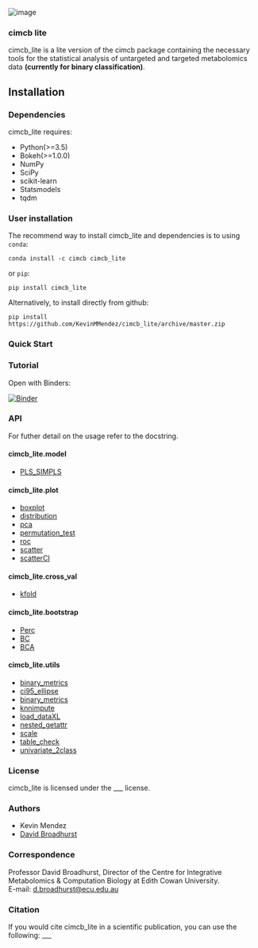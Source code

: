 ![image](cimcb_logo.jpg)
### cimcb lite 
cimcb_lite is a lite version of the cimcb package containing the necessary tools for the statistical analysis of untargeted and targeted metabolomics data **(currently for binary classification)**. 

## Installation

### Dependencies
cimcb_lite requires:
- Python(>=3.5)
- Bokeh(>=1.0.0)
- NumPy
- SciPy
- scikit-learn
- Statsmodels
- tqdm

### User installation
The recommend way to install cimcb_lite and dependencies is to using ``conda``:
```console
conda install -c cimcb cimcb_lite
```
or ``pip``:
```console
pip install cimcb_lite
```
Alternatively, to install directly from github:
```console
pip install https://github.com/KevinMMendez/cimcb_lite/archive/master.zip
```

### Quick Start


### Tutorial
Open with Binders:  

[![Binder](https://mybinder.org/badge_logo.svg)](https://mybinder.org/v2/gh/KevinMMendez/BinderTutorial_Workflow/master?filepath=BinderTutorial_Workflow.ipynb)

### API
For futher detail on the usage refer to the docstring.

#### cimcb_lite.model
- [PLS_SIMPLS](https://github.com/KevinMMendez/cimcb_lite/blob/master/cimcb_lite/model/PLS_SIMPLS.py)

#### cimcb_lite.plot
- [boxplot](https://github.com/KevinMMendez/cimcb_lite/blob/master/cimcb_lite/plot/boxplot.py)
- [distribution](https://github.com/KevinMMendez/cimcb_lite/blob/master/cimcb_lite/plot/distribution.py)
- [pca](https://github.com/KevinMMendez/cimcb_lite/blob/master/cimcb_lite/plot/pca.py)
- [permutation_test](https://github.com/KevinMMendez/cimcb_lite/blob/master/cimcb_lite/plot/permutation_test.py)
- [roc](https://github.com/KevinMMendez/cimcb_lite/blob/master/cimcb_lite/plot/roc.py)
- [scatter](https://github.com/KevinMMendez/cimcb_lite/blob/master/cimcb_lite/plot/scattern.py)
- [scatterCI](https://github.com/KevinMMendez/cimcb_lite/blob/master/cimcb_lite/plot/scatterCI.py)

#### cimcb_lite.cross_val
- [kfold](https://github.com/KevinMMendez/cimcb_lite/blob/master/cimcb_lite/cross_val/kfold.py)

#### cimcb_lite.bootstrap
- [Perc](https://github.com/KevinMMendez/cimcb_lite/blob/master/cimcb_lite/bootstrap/Perc.py)
- [BC](https://github.com/KevinMMendez/cimcb_lite/blob/master/cimcb_lite/bootstrap/BC.py)
- [BCA](https://github.com/KevinMMendez/cimcb_lite/blob/master/cimcb_lite/bootstrap/BCA.py)

#### cimcb_lite.utils
- [binary_metrics](https://github.com/KevinMMendez/cimcb_lite/blob/master/cimcb_lite/utils/binary_metrics.py)
- [ci95_ellipse](https://github.com/KevinMMendez/cimcb_lite/blob/master/cimcb_lite/utils/ci95_ellipse.py)
- [binary_metrics](https://github.com/KevinMMendez/cimcb_lite/blob/master/cimcb_lite/utils/binary_metrics.py)
- [knnimpute](https://github.com/KevinMMendez/cimcb_lite/blob/master/cimcb_lite/utils/knnimpute.py)
- [load_dataXL](https://github.com/KevinMMendez/cimcb_lite/blob/master/cimcb_lite/utils/load_dataXL.py)
- [nested_getattr](https://github.com/KevinMMendez/cimcb_lite/blob/master/cimcb_lite/utils/nested_getattr.py)
- [scale](https://github.com/KevinMMendez/cimcb_lite/blob/master/cimcb_lite/utils/scale.py)
- [table_check](https://github.com/KevinMMendez/cimcb_lite/blob/master/cimcb_lite/utils/table_check.py)
- [univariate_2class](https://github.com/KevinMMendez/cimcb_lite/blob/master/cimcb_lite/utils/univariate_2class.py)

### License
cimcb_lite is licensed under the ___ license. 

### Authors
- Kevin Mendez
- [David Broadhurst](https://scholar.google.ca/citations?user=M3_zZwUAAAAJ&hl=en)

### Correspondence
Professor David Broadhurst, Director of the Centre for Integrative Metabolomics & Computation Biology at Edith Cowan University.  
E-mail: d.broadhurst@ecu.edu.au

### Citation
If you would cite cimcb_lite in a scientific publication, you can use the following: ___
